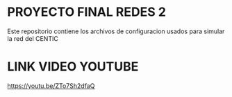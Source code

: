 # PROYECTO FINAL REDES 2

Este repositorio contiene los archivos de configuracion usados para simular la red del CENTIC 

# LINK VIDEO YOUTUBE
https://youtu.be/ZTo7Sh2dfaQ


